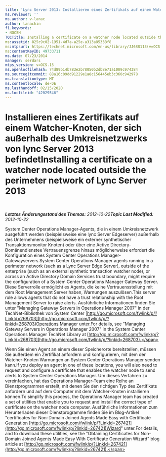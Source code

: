 ```yaml
---
title: 'Lync Server 2013: Installieren eines Zertifikats auf einem Watcher-Knoten, der sich außerhalb des Umkreisnetzwerks befindet'
ms.reviewer: ''
ms.author: v-lanac
author: lanachin
f1.keywords:
- NOCSH
TOCTitle: Installing a certificate on a watcher node located outside the perimeter network
ms:assetid: 825c9c02-1951-4d7a-a25e-a313a85333f8
ms:mtpsurl: https://technet.microsoft.com/en-us/library/JJ688113(v=OCS.15)
ms:contentKeyID: 49733711
ms.date: 07/23/2014
manager: serdars
mtps_version: v=OCS.15
ms.openlocfilehash: 74d89b14b783e2b78050b2db8e71a1009c974384
ms.sourcegitcommit: 88a16c09dd91229e1a8c156445eb3c360c942978
ms.translationtype: MT
ms.contentlocale: de-DE
ms.lasthandoff: 02/15/2020
ms.locfileid: "42029546"
---
```

<div data-xmlns="http://www.w3.org/1999/xhtml">

<div class="topic" data-xmlns="http://www.w3.org/1999/xhtml" data-msxsl="urn:schemas-microsoft-com:xslt" data-cs="http://msdn.microsoft.com/">

<div data-asp="http://msdn2.microsoft.com/asp">

# <a name="installing-a-certificate-on-a-watcher-node-located-outside-the-perimeter-network-of-lync-server-2013"></a><span data-ttu-id="a248a-102">Installieren eines Zertifikats auf einem Watcher-Knoten, der sich außerhalb des Umkreisnetzwerks von lync Server 2013 befindet</span><span class="sxs-lookup"><span data-stu-id="a248a-102">Installing a certificate on a watcher node located outside the perimeter network of Lync Server 2013</span></span>

</div>

<div id="mainSection">

<div id="mainBody">

<span> </span>

<span data-ttu-id="a248a-103">_**Letztes Änderungsstand des Themas:** 2012-10-22_</span><span class="sxs-lookup"><span data-stu-id="a248a-103">_**Topic Last Modified:** 2012-10-22_</span></span>

<span data-ttu-id="a248a-104">System Center Operations Manager-Agents, die in einem Umkreisnetzwerk ausgeführt werden (beispielsweise eine lync Server Edgeserver) außerhalb des Unternehmens (beispielsweise ein externer synthetischer Transaktionsmonitor Knoten) oder über eine Active Directory-Domänendienstee Vertrauensgrenze hinaus möglicherweise erfordert die Konfiguration eines System Center Operations Manager-Gatewayservers.</span><span class="sxs-lookup"><span data-stu-id="a248a-104">System Center Operations Manager agents running in a perimeter network (such as a Lync Server Edge Server), outside of the enterprise (such as an external synthetic transaction watcher node), or across an Active Directory Domain Services trust boundary, might require the configuration of a System Center Operations Manager Gateway Server.</span></span> <span data-ttu-id="a248a-105">Diese Serverrolle ermöglicht es Agents, die keine Vertrauensstellung mit dem Root Management Server haben, Warnungen auszulösen.</span><span class="sxs-lookup"><span data-stu-id="a248a-105">This server role allows agents that do not have a trust relationship with the Root Management Server to raise alerts.</span></span> <span data-ttu-id="a248a-106">Ausführliche Informationen finden Sie unter "Managing Gateway Servers in Operations Manager 2007" in der TechNet-Bibliothek von System Center [http://go.microsoft.com/fwlink/p/?LinkId=268703](http://go.microsoft.com/fwlink/p/?linkid=268703)Operations Manager unter.</span><span class="sxs-lookup"><span data-stu-id="a248a-106">For details, see "Managing Gateway Servers in Operations Manager 2007" in the System Center Operations Manager TechNet Library at [http://go.microsoft.com/fwlink/p/?LinkId=268703](http://go.microsoft.com/fwlink/p/?linkid=268703).</span></span>

<span data-ttu-id="a248a-107">Wenn Sie einen Agent an einem dieser Speicherorte bereitstellen, müssen Sie außerdem ein Zertifikat anfordern und konfigurieren, mit dem der Watcher-Knoten Warnungen an System Center Operations Manager senden kann.</span><span class="sxs-lookup"><span data-stu-id="a248a-107">If you deploy an agent in one of these locations, you will also need to request and configure a certificate that enables the watcher node to send alerts to System Center Operations Manager.</span></span> <span data-ttu-id="a248a-108">Um dieses Verfahren zu vereinfachen, hat das Operations Manager-Team eine Reihe an Dienstprogrammen erstellt, mit denen Sie den richtigen Typ des Zertifikats anfordern und auf dem Computer mit dem Watcher-Knoten installieren können.</span><span class="sxs-lookup"><span data-stu-id="a248a-108">To simplify this process, the Operations Manager team has created a set of utilities that enable you to request and install the correct type of certificate on the watcher node computer.</span></span> <span data-ttu-id="a248a-109">Ausführliche Informationen zum Herunterladen dieser Dienstprogramme finden Sie im Blog-Artikel "certificates for Non-Domain Joined Agents Made Easy with Certificate Generation [http://go.microsoft.com/fwlink/p/?LinkId=267421](http://go.microsoft.com/fwlink/p/?linkid=267421)Wizard" unter.</span><span class="sxs-lookup"><span data-stu-id="a248a-109">For details, and to download these utilities, see the "Obtaining Certificates for Non-Domain Joined Agents Made Easy With Certificate Generation Wizard" blog article at [http://go.microsoft.com/fwlink/p/?LinkId=267421](http://go.microsoft.com/fwlink/p/?linkid=267421).</span></span>

</div>

<span> </span>

</div>

</div>

</div>

